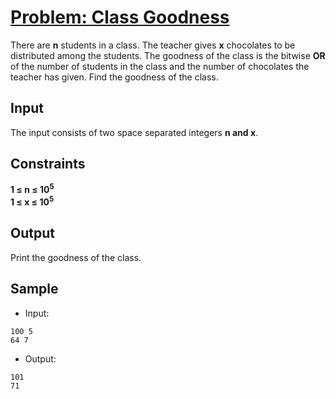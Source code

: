 # [Problem: Class Goodness](https://my.newtonschool.co/playground/code/jvtkinx3i5sz)

There are **n** students in a class. The teacher gives **x** chocolates to be distributed among the students. The goodness of the class is the bitwise **OR** of the number of students in the class and the number of chocolates the teacher has given. Find the goodness of the class.

## Input

The input consists of two space separated integers **n and x**.

## Constraints

**1 ≤ n ≤ 10<sup>5</sup> <br>
1 ≤ x ≤ 10<sup>5</sup>**

## Output

Print the goodness of the class.

## Sample

- Input:
```
100 5
64 7
```

- Output:
```
101
71
```
